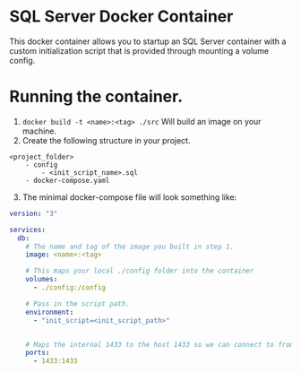 # SQL Server Docker Container

This docker container allows you to startup an SQL Server container with a custom initialization script that is provided through mounting a volume config.

# Running the container.

1. `docker build -t <name>:<tag> ./src` Will build an image on your machine.
2. Create the following structure in your project.

```
<project_folder>
	- config
		- <init_script_name>.sql
	- docker-compose.yaml
```

3. The minimal docker-compose file will look something like:

```yaml
version: "3"

services:
  db:
    # The name and tag of the image you built in step 1.
    image: <name>:<tag>

    # This maps your local ./config folder into the container
    volumes:
      - ./config:/config

    # Pass in the script path.
    environment:
      - "init_script=<init_script_path>"


    # Maps the internal 1433 to the host 1433 so we can connect to from your host machine (ex: using sqlcmd).
    ports:
      - 1433:1433
```